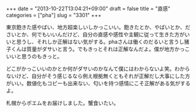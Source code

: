 +++
date = "2013-10-22T13:04:21+09:00"
draft = false
title = "直感"
categories = ["pha"]
slug = "3301"
+++

東京飽きた感やばい、地方超楽しいしかっこいい。飽きたとか、やばいとか、ださいとか、何でもいいんだけど、自分の直感や感性や主観に従って生きた方がいいと思うし、それしか正解はない気がする。phaさんは働くのだるいと言うし猪子くんは質量がダサいと言う。でもきっとそれは正解なんだよ。僕が地方かっこいいと思うのもきっと。

どこがかっこいいのかとか何がダサいのかなんて僕にはわからないよ笑。わからないけど、自分がそう感じるなら例え根拠無くともそれが正解だし大事にした方がいい。数値化もコピーも出来ない、匂いを持つ感情にこそ正解がある気がするよ。

札幌からポエムをお届けしました。蟹食いたい。
